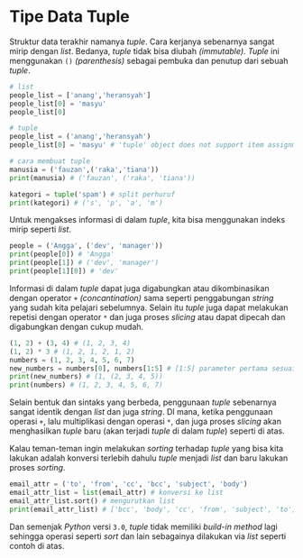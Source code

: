 # Tipe Data Tuple

Struktur data terakhir namanya *tuple*. Cara kerjanya sebenarnya sangat mirip dengan *list*. Bedanya, *tuple* tidak bisa diubah *(immutable)*. *Tuple* ini menggunakan `()` *(parenthesis)* sebagai pembuka dan penutup dari sebuah *tuple*.

```py
# list
people_list = ['anang','heransyah']
people_list[0] = 'masyu'
people_list[0]

# tuple
people_list = ('anang','heransyah')
people_list[0] = 'masyu' # 'tuple' object does not support item assignment

# cara membuat tuple
manusia = ('fauzan',('raka','tiana'))
print(manusia) # ('fauzan', ('raka', 'tiana'))

kategori = tuple('spam') # split perhuruf
print(kategori) # ('s', 'p', 'a', 'm')
```

Untuk mengakses informasi di dalam *tuple*, kita bisa menggunakan indeks mirip seperti *list*.

```py
people = ('Angga', ('dev', 'manager'))
print(people[0]) # 'Angga'
print(people[1]) # ('dev', 'manager')
print(people[1][0]) # 'dev'
```

Informasi di dalam *tuple* dapat juga digabungkan atau dikombinasikan dengan operator `+` *(concantination)* sama seperti penggabungan *string* yang sudah kita pelajari sebelumnya. Selain itu *tuple* juga dapat melakukan repetisi dengan operator `*` dan juga proses *slicing* atau dapat dipecah dan digabungkan dengan cukup mudah.

```py
(1, 2) + (3, 4) # (1, 2, 3, 4)
(1, 2) * 3 # (1, 2, 1, 2, 1, 2)
numbers = (1, 2, 3, 4, 5, 6, 7)
new_numbers = numbers[0], numbers[1:5] # [1:5] parameter pertama sesuai indeks, parameter ke dua sebelum indeks
print(new_numbers) # (1, (2, 3, 4, 5))
print(numbers) # (1, 2, 3, 4, 5, 6, 7)
```

Selain bentuk dan sintaks yang berbeda, penggunaan *tuple* sebenarnya sangat identik dengan *list* dan juga *string*. DI mana, ketika penggunaan operasi `+`, lalu multiplikasi dengan operasi `*`, dan juga proses *slicing* akan menghasilkan *tuple* baru (akan terjadi *tuple* di dalam *tuple*) seperti di atas.

Kalau teman-teman ingin melakukan *sorting* terhadap *tuple* yang bisa kita lakukan adalah konversi terlebih dahulu *tuple* menjadi *list* dan baru lakukan proses *sorting*.

```py
email_attr = ('to', 'from', 'cc', 'bcc', 'subject', 'body')
email_attr_list = list(email_attr) # konversi ke list
email_attr_list.sort() # mengurutkan list
print(email_attr_list) # ['bcc', 'body', 'cc', 'from', 'subject', 'to']
```

Dan semenjak *Python* versi `3.0`, *tuple* tidak memiliki *build-in method* lagi sehingga operasi seperti *sort* dan lain sebagainya dilakukan via *list* seperti contoh di atas.
